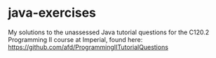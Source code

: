 # java-exercises

My solutions to the unassessed Java tutorial questions for the C120.2 Programming II course at Imperial, found here: https://github.com/afd/ProgrammingIITutorialQuestions
